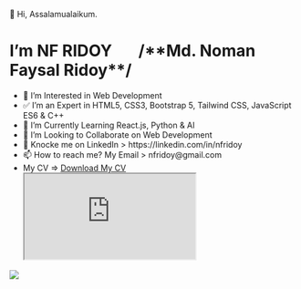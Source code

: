 👋 Hi, Assalamualaikum. 
<h1> I’m NF RIDOY &nbsp;&nbsp;&nbsp;&nbsp;&nbsp; /**Md. Noman Faysal Ridoy**/ </h1>

<ul>
<li> 👀 I’m Interested in Web Development </li>
<li> ✅ I’m an Expert in HTML5, CSS3, Bootstrap 5, Tailwind CSS, JavaScript ES6 & C++ </li>
<li> 🌱 I’m Currently Learning React.js, Python & AI </li>
<li> 💞️ I’m Looking to Collaborate on Web Development</li>
<li> 🐳 Knocke me on LinkedIn > https://linkedin.com/in/nfridoy</li>
<li> 📫 How to reach me? My Email > nfridoy@gmail.com</li>
<li> My CV => 
  <a href="https://docs.google.com/document/d/e/2PACX-1vRzSoJSZMX5K2de06-GhX52lUBtQaJo_-sAmThlG8KdFk_1hetsD3-nXi9eUPInLculCT7qHi7FhAcD/pub" download >Download My CV</a>
  <iframe src="https://docs.google.com/document/d/e/2PACX-1vRzSoJSZMX5K2de06-GhX52lUBtQaJo_-sAmThlG8KdFk_1hetsD3-nXi9eUPInLculCT7qHi7FhAcD/pub?embedded=true"></iframe>
</li>
</ul>

<img src="https://www.freepnglogos.com/uploads/html5-logo-png/html5-logo-devextreme-multi-purpose-controls-html-javascript-3.png">
<!---
NFRIDOY/NFRIDOY is a ✨ special ✨ repository because its `README.md` (this file) appears on your GitHub profile.
You can click the Preview link to take a look at your changes.
--->
